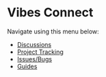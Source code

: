 # Vibes Connect

Navigate using this menu below:

- [Discussions](https://github.com/mettlex/vibes/discussions)
- [Project Tracking](https://github.com/users/mettlex/projects/1)
- [Issues/Bugs](https://github.com/mettlex/vibes/issues)
- [Guides](https://github.com/mettlex/vibes/wiki)
